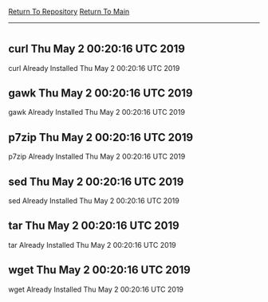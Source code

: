 [Return To Repository](https://github.com/deathbybandaid/piholeparser/)
[Return To Main](https://github.com/deathbybandaid/piholeparser/blob/master/RecentRunLogs/Mainlog.md)
____________________________________
# 
## curl Thu May 2 00:20:16 UTC 2019
curl Already Installed Thu May 2 00:20:16 UTC 2019
## gawk Thu May 2 00:20:16 UTC 2019
gawk Already Installed Thu May 2 00:20:16 UTC 2019
## p7zip Thu May 2 00:20:16 UTC 2019
p7zip Already Installed Thu May 2 00:20:16 UTC 2019
## sed Thu May 2 00:20:16 UTC 2019
sed Already Installed Thu May 2 00:20:16 UTC 2019
## tar Thu May 2 00:20:16 UTC 2019
tar Already Installed Thu May 2 00:20:16 UTC 2019
## wget Thu May 2 00:20:16 UTC 2019
wget Already Installed Thu May 2 00:20:16 UTC 2019
